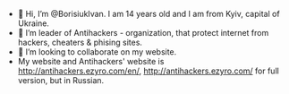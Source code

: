 - 👋 Hi, I’m @BorisiukIvan. I am 14 years old and I am from Kyiv, capital of Ukraine. 
- 👀 I’m leader of Antihackers - organization, that protect internet from hackers, cheaters & phising sites.
- 💞️ I’m looking to collaborate on my website.
- My website and Antihackers' website is http://antihackers.ezyro.com/en/, http://antihackers.ezyro.com/ for full version, but in Russian.

<!---
BorisiukIvan/BorisiukIvan is a ✨ special ✨ repository because its `README.md` (this file) appears on your GitHub profile.
You can click the Preview link to take a look at your changes.
--->
